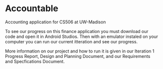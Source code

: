 # Accountable
Accounting application for CS506 at UW-Madison

To see our progress on this finance application you must download our code and open it in Android Studios.
Then with an emulator instaled on your computer you can run our current itteration and see our progress.

More information on our project and how to run it is given in our Iteration 1 Progress Report, Design and Planning Document, 
      and our Requirements and Specfications Document.
